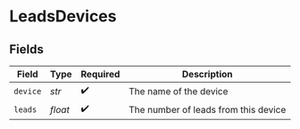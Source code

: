 # LeadsDevices


## Fields

| Field                                | Type                                 | Required                             | Description                          |
| ------------------------------------ | ------------------------------------ | ------------------------------------ | ------------------------------------ |
| `device`                             | *str*                                | :heavy_check_mark:                   | The name of the device               |
| `leads`                              | *float*                              | :heavy_check_mark:                   | The number of leads from this device |